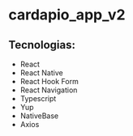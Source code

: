 # cardapio_app_v2

## Tecnologias:
- React
- React Native
- React Hook Form
- React Navigation
- Typescript
- Yup
- NativeBase
- Axios